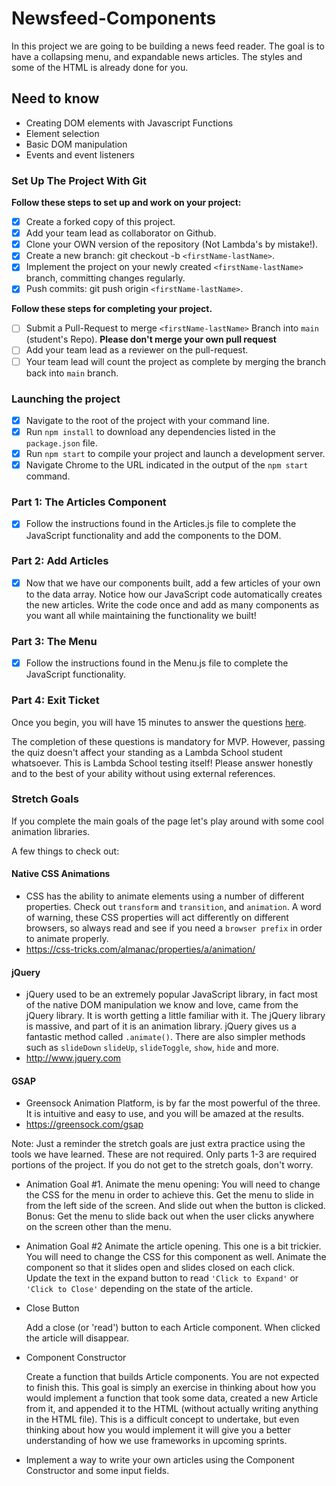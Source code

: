# Newsfeed-Components

In this project we are going to be building a news feed reader. The goal is to have a collapsing menu, and expandable news articles. The styles and some of the HTML is already done for you.

## Need to know

- Creating DOM elements with Javascript Functions
- Element selection
- Basic DOM manipulation
- Events and event listeners

### Set Up The Project With Git

**Follow these steps to set up and work on your project:**

- [x] Create a forked copy of this project.
- [x] Add your team lead as collaborator on Github.
- [x] Clone your OWN version of the repository (Not Lambda's by mistake!).
- [x] Create a new branch: git checkout -b `<firstName-lastName>`.
- [x] Implement the project on your newly created `<firstName-lastName>` branch, committing changes regularly.
- [x] Push commits: git push origin `<firstName-lastName>`.

**Follow these steps for completing your project.**

- [ ] Submit a Pull-Request to merge `<firstName-lastName>` Branch into `main` (student's Repo). **Please don't merge your own pull request**
- [ ] Add your team lead as a reviewer on the pull-request.
- [ ] Your team lead will count the project as complete by merging the branch back into `main` branch.

### Launching the project

- [x] Navigate to the root of the project with your command line.
- [x] Run `npm install` to download any dependencies listed in the `package.json` file.
- [x] Run `npm start` to compile your project and launch a development server.
- [x] Navigate Chrome to the URL indicated in the output of the `npm start` command.

### Part 1: The Articles Component

- [x] Follow the instructions found in the Articles.js file to complete the JavaScript functionality and add the components to the DOM.

### Part 2: Add Articles

- [x] Now that we have our components built, add a few articles of your own to the data array. Notice how our JavaScript code automatically creates the new articles. Write the code once and add as many components as you want all while maintaining the functionality we built!

### Part 3: The Menu

- [x] Follow the instructions found in the Menu.js file to complete the JavaScript functionality.

### Part 4: Exit Ticket

Once you begin, you will have 15 minutes to answer the questions [here](https://app.codesignal.com/public-test/wJnnCcg7nzMWbuptD/uZmuwFasNH3WoC).

The completion of these questions is mandatory for MVP. However, passing the quiz doesn't affect your standing as a Lambda School student whatsoever. This is Lambda School testing itself! Please answer honestly and to the best of your ability without using external references.

### Stretch Goals

If you complete the main goals of the page let's play around with some cool animation libraries.

A few things to check out:

#### Native CSS Animations

- CSS has the ability to animate elements using a number of different properties. Check out `transform` and `transition`, and `animation`. A word of warning, these CSS properties will act differently on different browsers, so always read and see if you need a `browser prefix` in order to animate properly.
- https://css-tricks.com/almanac/properties/a/animation/

#### jQuery

- jQuery used to be an extremely popular JavaScript library, in fact most of the native DOM manipulation we know and love, came from the jQuery library. It is worth getting a little familiar with it. The jQuery library is massive, and part of it is an animation library. jQuery gives us a fantastic method called `.animate()`. There are also simpler methods such as `slideDown` `slideUp`, `slideToggle`, `show`, `hide` and more.
- http://www.jquery.com

#### GSAP

- Greensock Animation Platform, is by far the most powerful of the three. It is intuitive and easy to use, and you will be amazed at the results.
- https://greensock.com/gsap

Note: Just a reminder the stretch goals are just extra practice using the tools we have learned. These are not required. Only parts 1-3 are required portions of the project. If you do not get to the stretch goals, don't worry.

- Animation Goal #1. Animate the menu opening: You will need to change the CSS for the menu in order to achieve this. Get the menu to slide in from the left side of the screen. And slide out when the button is clicked. Bonus: Get the menu to slide back out when the user clicks anywhere on the screen other than the menu.
- Animation Goal #2 Animate the article opening. This one is a bit trickier. You will need to change the CSS for this component as well. Animate the component so that it slides open and slides closed on each click. Update the text in the expand button to read `'Click to Expand'` or `'Click to Close'` depending on the state of the article.

- Close Button

  Add a close (or 'read') button to each Article component. When clicked the article will disappear.

- Component Constructor

  Create a function that builds Article components. You are not expected to finish this. This goal is simply an exercise in thinking about how you would implement a function that took some data, created a new Article from it, and appended it to the HTML (without actually writing anything in the HTML file). This is a difficult concept to undertake, but even thinking about how you would implement it will give you a better understanding of how we use frameworks in upcoming sprints.

- Implement a way to write your own articles using the Component Constructor and some input fields.
